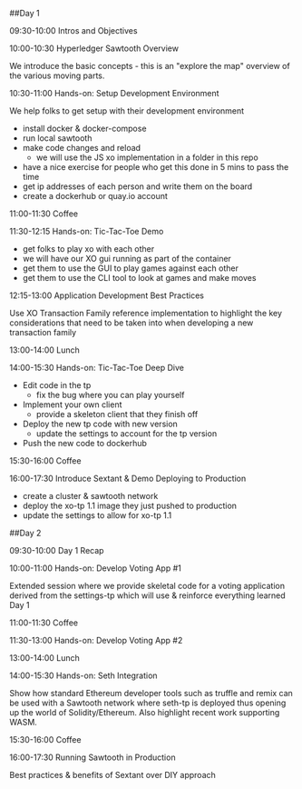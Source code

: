 ##Day 1

09:30-10:00 Intros and Objectives

10:00-10:30 Hyperledger Sawtooth Overview

We introduce the basic concepts - this is an "explore the map" overview of the various moving parts.

10:30-11:00 Hands-on: Setup Development Environment

We help folks to get setup with their development environment

 * install docker & docker-compose
 * run local sawtooth
 * make code changes and reload
   * we will use the JS xo implementation in a folder in this repo
 * have a nice exercise for people who get this done in 5 mins to pass the time
 * get ip addresses of each person and write them on the board
 * create a dockerhub or quay.io account

11:00-11:30 Coffee

11:30-12:15 Hands-on: Tic-Tac-Toe Demo

 * get folks to play xo with each other 
 * we will have our XO gui running as part of the container
 * get them to use the GUI to play games against each other
 * get them to use the CLI tool to look at games and make moves

12:15-13:00 Application Development Best Practices

Use XO Transaction Family reference implementation to highlight the key considerations that need to be taken into when developing a new transaction family

13:00-14:00 Lunch

14:00-15:30 Hands-on: Tic-Tac-Toe Deep Dive

 * Edit code in the tp
   * fix the bug where you can play yourself
 * Implement your own client
   * provide a skeleton client that they finish off
 * Deploy the new tp code with new version
   * update the settings to account for the tp version
 * Push the new code to dockerhub

15:30-16:00 Coffee

16:00-17:30 Introduce Sextant & Demo Deploying to Production

 * create a cluster & sawtooth network
 * deploy the xo-tp 1.1 image they just pushed to production
 * update the settings to allow for xo-tp 1.1


##Day 2

09:30-10:00 Day 1 Recap

10:00-11:00 Hands-on: Develop Voting App #1

Extended session where we provide skeletal code for a voting application derived from the settings-tp which will use & reinforce everything learned Day 1

11:00-11:30 Coffee

11:30-13:00 Hands-on: Develop Voting App #2

13:00-14:00 Lunch

14:00-15:30 Hands-on: Seth Integration

Show how standard Ethereum developer tools such as truffle and remix can be used with a Sawtooth network where seth-tp is deployed thus opening up the world of Solidity/Ethereum. Also highlight recent work supporting WASM.

15:30-16:00 Coffee

16:00-17:30 Running Sawtooth in Production

Best practices & benefits of Sextant over DIY approach
